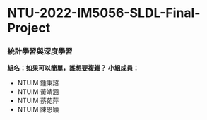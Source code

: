 # NTU-2022-IM5056-SLDL-Final-Project
### 統計學習與深度學習
**組名：如果可以簡單，誰想要複雜？**
**小組成員：**
* NTUIM 鍾秉諮
* NTUIM 黃靖涵
* NTUIM 蔡苑萍
* NTUIM 陳恩穎


